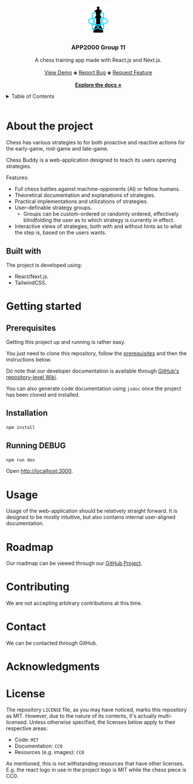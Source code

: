 <!-- Listen, I know align=center is basically deprecated, but it's GitHub. You use what you can, because there's not a lot of that going around. -->
<div align="center">
	<img src="./public/logo.svg" alt="Logo" width="80" height="80">
	<h3 align="center">APP2000 Group 11</h3>
	<p align="center">
		A chess training app made with React.js and Next.js.
		<br><br>
		<a href="https://a2g11.vercel.app">View Demo</a>
		◈
		<a href="https://github.com/frigvid/app2000-gruppe11/issues/new?assignees=&labels=bug&projects=&template=bug-report.yml&title=bug%3A+">Report Bug</a>
		◈
		<a href="https://github.com/frigvid/app2000-gruppe11/issues/new?assignees=&labels=needs+triage%2Cenhancement&projects=&template=feature-request.yml&title=feature%3A+">Request Feature</a>
		<br><br>
		<a href="docs/README.md"><strong>Explore the docs »</strong></a>
	</p>
</div>

<details>
<summary>Table of Contents</summary>

* [About The Project](#about-the-project)
	* [Built With](#built-with)
* [Getting Started](#getting-started)
	* [Prerequisites](#prerequisites)
	* [Installation](#installation)
* [Usage](#usage)
* [Roadmap](#roadmap)
* [Contributing](#contributing)
* [Contact](#contact)
* [Acknowledgments](#acknowledgments)
* [License](#license)

</details>
<br>

# About the project
Chess has various strategies to for both proactive and reactive actions for the early-game, mid-game and late-game.

Chess Buddy is a web-application designed to teach its users opening strategies.

Features:
- Full chess battles against machine-opponents (AI) or fellow humans.
- Theoretical documentation and explanations of strategies.
- Practical implementations and utilizations of strategies.
- User-definable strategy groups.
    - Groups can be custom-ordered or randomly ordered, effectively blindfolding the user as to which strategy is currently in effect.
- Interactive views of strategies, both with and without hints as to what the step is, based on the users wants.

## Built with

The project is developed using:

- React/Next.js.
- TailwindCSS.

# Getting started
## Prerequisites

Getting this project up and running is rather easy.

You just need to clone this repository, follow the [prerequisites](./PREREQUISITES.md) and then the instructions below.

Do note that our developer documentation is available through [GitHub's repository-level Wiki](https://github.com/frigvid/app2000-gruppe11/wiki).

You can also generate code documentation using `jsdoc` once the project has been cloned and installed.

## Installation

```bash
npm install
```

## Running DEBUG

```bash
npm run dev
```

Open [http://localhost:3000](http://localhost:3000).

# Usage

Usage of the web-application should be relatively straight forward. It is designed to be mostly intuitive, but also contains internal user-aligned documentation.

# Roadmap

Our roadmap can be viewed through our [GitHub Project](https://github.com/users/frigvid/projects/1).

# Contributing

We are not accepting arbitrary contributions at this time.

# Contact

We can be contacted through GitHub.

# Acknowledgments
# License

The repository `LICENSE` file, as you may have noticed, marks this repository as MIT. However, due to the nature of its contents, it's actually multi-licensed. Unless otherwise specified, the licenses below apply to their respective areas:

- Code: `MIT`
- Documentation: `CC0`
- Resources (e.g. images): `CC0`

As mentioned, this is not withstanding resources that have other licenses. E.g. the react logo in use in the project logo is MIT while the chess piece is CC0.
